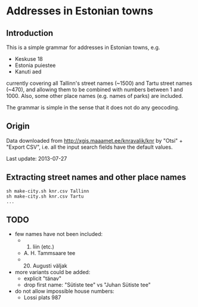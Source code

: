 Addresses in Estonian towns
===========================

Introduction
------------

This is a simple grammar for addresses in Estonian towns, e.g.

  - Keskuse 18
  - Estonia puiestee
  - Kanuti aed

currently covering all Tallinn's street names (~1500) and
Tartu street names (~470), and
allowing them to be combined with numbers between 1 and 1000.
Also, some other place names (e.g. names of parks) are included.

The grammar is simple in the sense that it does not do any geocoding.


Origin
------

Data downloaded from <http://xgis.maaamet.ee/knravalik/knr>
by "Otsi" + "Export CSV",
i.e. all the input search fields have the default values.

Last update: 2013-07-27


Extracting street names and other place names
---------------------------------------------

	sh make-city.sh knr.csv Tallinn
	sh make-city.sh knr.csv Tartu
	...


TODO
----

  - few names have not been included:
    - 1. liin (etc.)
    - A. H. Tammsaare tee
    - 20. Augusti väljak
  - more variants could be added:
    - explicit "tänav"
    - drop first name: "Sütiste tee" vs "Juhan Sütiste tee"
  - do not allow impossible house numbers:
    - Lossi plats 987
